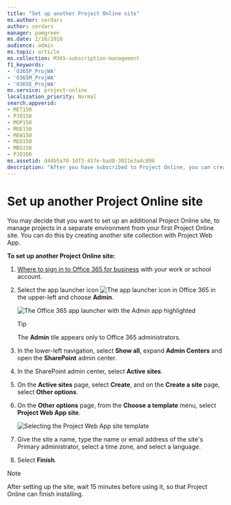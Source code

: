 ```yaml
---
title: "Set up another Project Online site"
ms.author: serdars
author: serdars
manager: pamgreen
ms.date: 2/16/2018
audience: admin
ms.topic: article
ms.collection: M365-subscription-management
f1_keywords:
- 'O365P_ProjWA'
- 'O365M_ProjWA'
- 'O365E_ProjWA'
ms.service: project-online
localization_priority: Normal
search.appverid:
- MET150
- PJO150
- MOP150
- MOE150
- MEW150
- MED150
- MBS150
- PJO160
ms.assetid: d44b5a70-3df3-417e-bad8-3021e3a4c896
description: "After you have subscribed to Project Online, you can create a second Project Online site."
---
```


# Set up another Project Online site

  
You may decide that you want to set up an additional Project Online site, to manage projects in a separate environment from your first Project Online site. You can do this by creating another site collection with Project Web App.
  
 **To set up another Project Online site:**
  
1. [Where to sign in to Office 365 for business](https://support.office.com/article/e9eb7d51-5430-4929-91ab-6157c5a050b4) with your work or school account. 
    
2. Select the app launcher icon ![The app launcher icon in Office 365](media/7502f4ec-3c9a-435d-a7b4-b9cda85189a7.png) in the upper-left and choose **Admin**.
    
    ![The Office 365 app launcher with the Admin app highlighted](media/4eea9dbc-591b-48be-9916-322d41c6525b.png)
  
    > [!TIP]
    > The **Admin** tile appears only to Office 365 administrators. 
  
3. In the lower-left navigation, select **Show all**, expand **Admin Centers** and open the **SharePoint** admin center. 

4. In the SharePoint admin center, select **Active sites**.

5. On the **Active sites** page, select **Create**, and on the **Create a site** page, select **Other options**.
6. On the **Other options** page, from the **Choose a template** menu, select **Project Web App site**. 

    ![Selecting the Project Web App site template](media/PWASiteTemplate.jpg) 

7. Give the site a name, type the name or email address of the site's Primary administrator, select a time zone, and select a language.
8. Select **Finish**.
    

  

  
  
    

    
> [!NOTE]
>  After setting up the site, wait 15 minutes before using it, so that Project Online can finish installing.
  

